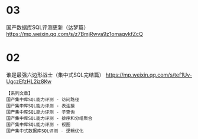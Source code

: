 
# 03

国产数据库SQL评测更新（达梦篇） https://mp.weixin.qq.com/s/z7BmjRwva9z1omagvkfZcQ

# 02

谁是最强六边形战士（集中式SQL完结篇） https://mp.weixin.qq.com/s/tef1Uv-UqczEfzHL2iz8Kw
```console
【系列文章】
国产集中库SQL能力评测 - 访问路径
国产集中库SQL能力评测 - 表连接
国产集中库SQL能力评测 - 子查询
国产集中库SQL能力评测 - 排序和分组聚合
国产集中库SQL能力评测 - 视图
国产集中式数据库SQL评测 - 逻辑优化
```
